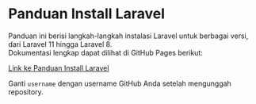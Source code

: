 # Panduan Install Laravel

Panduan ini berisi langkah-langkah instalasi Laravel untuk berbagai versi, dari Laravel 11 hingga Laravel 8.  
Dokumentasi lengkap dapat dilihat di GitHub Pages berikut:

[Link ke Panduan Install Laravel](https://username.github.io/Panduan-Install-Laravel/)

Ganti `username` dengan username GitHub Anda setelah mengunggah repository.
